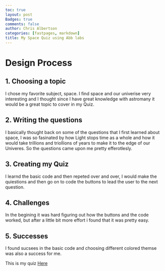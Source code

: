 ```yaml
---
toc: true
layout: post
Badges: true
comments: false
author: Chris Albertson
categories: [fastpages, markdown]
title: My Space Quiz using Abb labs
---
```


# Design Process
## 1. Choosing a topic
I chose my favorite subject, space. I find space and our univerise very interesting and I thought since I have great knowledge with astromany it would be a great topic to cover in my Quiz.

## 2. Writing the questions
I basically thought back on some of the questions that I first learned about space, I was so fasinated by how Light stops time as a whole and how it would take trillions and triollions of years to make it to the edge of our Univeres. So the questions came upon me pretty efferotlesly.

## 3. Creating my Quiz
I learnd the basic code and then repeted over and over, I would make the quiestions and then go on to code the buttons to lead the user to the next question.

## 4. Challenges
In the begining it was hard figuring out how the buttons and the code worked, but after a little bit more effort i found that it was pretty easy.

## 5. Successes
I found sucsees in the basic code and choosing different colored themse was also a success for me.

This is my quiz [Here](https://studio.code.org/projects/applab/_JPWkO2vPS-K5zmRfGV_JRFiWmbn39lHp9imNFH8Z5M)
